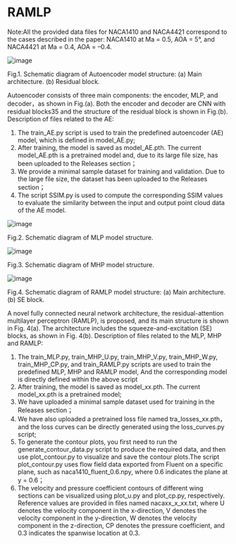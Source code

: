 # RAMLP
Note:All the provided data files for NACA1410 and NACA4421 correspond to the cases described in the paper: NACA1410 at Ma = 0.5, AOA = 5°, and NACA4421 at Ma = 0.4, AOA = –0.4.

![image](https://github.com/user-attachments/assets/fdf4ad1d-2d23-435b-93f7-2ecc0874e0bb)

Fig.1. Schematic diagram of Autoencoder model structure: (a) Main architecture. (b) Residual block.

Autoencoder consists of three main components: the encoder, MLP, and decoder，as shown in Fig.(a).
Both the encoder and decoder are CNN with residual blocks35 and the structure of the residual block is shown in Fig.(b).
Description of files related to the AE:
1. The train_AE.py script is used to train the predefined autoencoder (AE) model, which is defined in model_AE.py;
2. After training, the model is saved as model_AE.pth. The current model_AE.pth is a pretrained model and, due to its large file size, has been uploaded to the Releases section；
3. We provide a minimal sample dataset for training and validation. Due to the large file size, the dataset has been uploaded to the Releases section；
4. The script SSIM.py is used to compute the corresponding SSIM values to evaluate the similarity between the input and output point cloud data of the AE model.
   
![image](https://github.com/user-attachments/assets/70378273-592a-4d31-aa5d-18d74be7d30d)

Fig.2. Schematic diagram of MLP model structure.

![image](https://github.com/user-attachments/assets/791e8993-fbd8-4b2f-a622-dbf76db296cc)

Fig.3. Schematic diagram of MHP model structure.

![image](https://github.com/user-attachments/assets/d6b4d755-c3b3-42de-86c2-298fa581d9e5)

Fig.4. Schematic diagram of RAMLP model structure: (a) Main architecture. (b) SE block.

A novel fully connected neural network architecture, the residual-attention multilayer perceptron (RAMLP), is proposed, and its main structure is shown in Fig. 4(a). The architecture includes the squeeze-and-excitation (SE) blocks, as shown in Fig. 4(b). 
Description of files related to the MLP, MHP and RAMLP:
1. The train_MLP.py, train_MHP_U.py, train_MHP_V.py, train_MHP_W.py, train_MHP_CP.py, and train_RAMLP.py scripts are used to train the predefined MLP, MHP and RAMLP model, And the corresponding model is directly defined within the above script
2. After training, the model is saved as model_xx.pth. The current model_xx.pth is a pretrained model;
3. We have uploaded a minimal sample dataset used for training in the Releases section；
4. We have also uploaded a pretrained loss file named tra_losses_xx.pth，and the loss curves can be directly generated using the loss_curves.py script;
5. To generate the contour plots, you first need to run the generate_contour_data.py script to produce the required data, and then use plot_contour.py to visualize and save the contour plots.The script plot_contour.py uses flow field data exported from Fluent on a specific plane, such as naca1410_fluent_0.6.npy, where 0.6 indicates the plane at y = 0.6；
6. The velocity and pressure coefficient contours of different wing sections can be visualized using plot_u.py and plot_cp.py, respectively. Reference values are provided in files named nacaxx_x_xx.txt, where U denotes the velocity component in the x-direction, V denotes the velocity component in the y-direction, W denotes the velocity component in the z-direction, CP denotes the pressure coefficient, and 0.3 indicates the spanwise location at 0.3.

